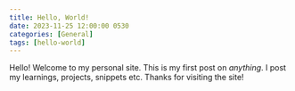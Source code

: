 ```yaml
---
title: Hello, World!
date: 2023-11-25 12:00:00 0530
categories: [General]
tags: [hello-world]
---
```


Hello! Welcome to my personal site. This is my first post on _anything_. I post my learnings, projects, snippets etc. Thanks for visiting the site!